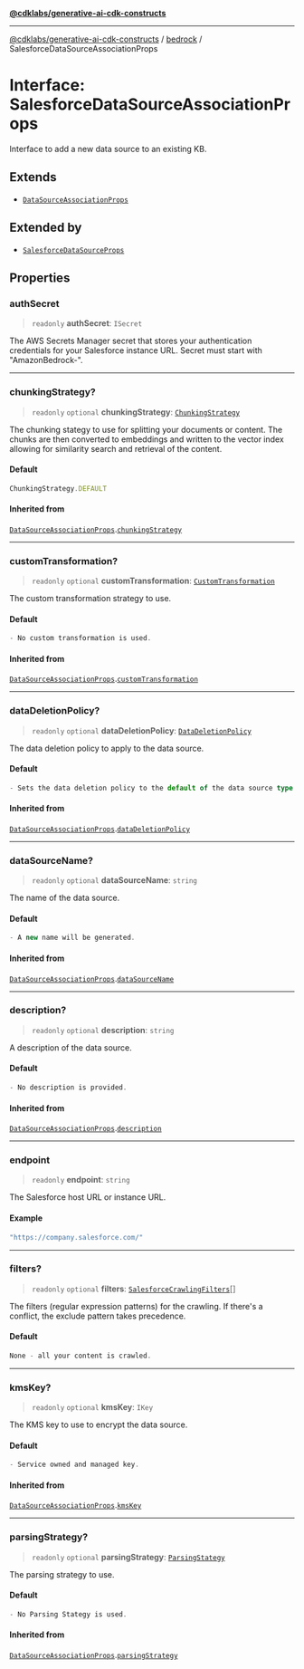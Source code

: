 [**@cdklabs/generative-ai-cdk-constructs**](../../../README.md)

***

[@cdklabs/generative-ai-cdk-constructs](../../../README.md) / [bedrock](../README.md) / SalesforceDataSourceAssociationProps

# Interface: SalesforceDataSourceAssociationProps

Interface to add a new data source to an existing KB.

## Extends

- [`DataSourceAssociationProps`](DataSourceAssociationProps.md)

## Extended by

- [`SalesforceDataSourceProps`](SalesforceDataSourceProps.md)

## Properties

### authSecret

> `readonly` **authSecret**: `ISecret`

The AWS Secrets Manager secret that stores your authentication credentials
for your Salesforce instance URL. Secret must start with "AmazonBedrock-".

***

### chunkingStrategy?

> `readonly` `optional` **chunkingStrategy**: [`ChunkingStrategy`](../classes/ChunkingStrategy.md)

The chunking stategy to use for splitting your documents or content.
The chunks are then converted to embeddings and written to the vector
index allowing for similarity search and retrieval of the content.

#### Default

```ts
ChunkingStrategy.DEFAULT
```

#### Inherited from

[`DataSourceAssociationProps`](DataSourceAssociationProps.md).[`chunkingStrategy`](DataSourceAssociationProps.md#chunkingstrategy)

***

### customTransformation?

> `readonly` `optional` **customTransformation**: [`CustomTransformation`](../classes/CustomTransformation.md)

The custom transformation strategy to use.

#### Default

```ts
- No custom transformation is used.
```

#### Inherited from

[`DataSourceAssociationProps`](DataSourceAssociationProps.md).[`customTransformation`](DataSourceAssociationProps.md#customtransformation)

***

### dataDeletionPolicy?

> `readonly` `optional` **dataDeletionPolicy**: [`DataDeletionPolicy`](../enumerations/DataDeletionPolicy.md)

The data deletion policy to apply to the data source.

#### Default

```ts
- Sets the data deletion policy to the default of the data source type.
```

#### Inherited from

[`DataSourceAssociationProps`](DataSourceAssociationProps.md).[`dataDeletionPolicy`](DataSourceAssociationProps.md#datadeletionpolicy)

***

### dataSourceName?

> `readonly` `optional` **dataSourceName**: `string`

The name of the data source.

#### Default

```ts
- A new name will be generated.
```

#### Inherited from

[`DataSourceAssociationProps`](DataSourceAssociationProps.md).[`dataSourceName`](DataSourceAssociationProps.md#datasourcename)

***

### description?

> `readonly` `optional` **description**: `string`

A description of the data source.

#### Default

```ts
- No description is provided.
```

#### Inherited from

[`DataSourceAssociationProps`](DataSourceAssociationProps.md).[`description`](DataSourceAssociationProps.md#description)

***

### endpoint

> `readonly` **endpoint**: `string`

The Salesforce host URL or instance URL.

#### Example

```ts
"https://company.salesforce.com/"
```

***

### filters?

> `readonly` `optional` **filters**: [`SalesforceCrawlingFilters`](SalesforceCrawlingFilters.md)[]

The filters (regular expression patterns) for the crawling.
If there's a conflict, the exclude pattern takes precedence.

#### Default

```ts
None - all your content is crawled.
```

***

### kmsKey?

> `readonly` `optional` **kmsKey**: `IKey`

The KMS key to use to encrypt the data source.

#### Default

```ts
- Service owned and managed key.
```

#### Inherited from

[`DataSourceAssociationProps`](DataSourceAssociationProps.md).[`kmsKey`](DataSourceAssociationProps.md#kmskey)

***

### parsingStrategy?

> `readonly` `optional` **parsingStrategy**: [`ParsingStategy`](../classes/ParsingStategy.md)

The parsing strategy to use.

#### Default

```ts
- No Parsing Stategy is used.
```

#### Inherited from

[`DataSourceAssociationProps`](DataSourceAssociationProps.md).[`parsingStrategy`](DataSourceAssociationProps.md#parsingstrategy)
